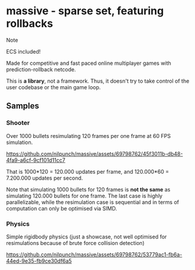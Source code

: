 # massive - sparse set, featuring rollbacks

> [!NOTE]
> ECS included!

Made for competitive and fast paced online multiplayer games with prediction-rollback netcode.

This is **a library**, not a framework. Thus, it doesn't try to take control of the user codebase or the main game loop.

## Samples

### Shooter

Over 1000 bullets resimulating 120 frames per one frame at 60 FPS simulation.

https://github.com/nilpunch/massive/assets/69798762/45f3011b-db48-4fa9-a6cf-9cf101d11cc7

That is 1000\*120 = 120.000 updates per frame, and 120.000\*60 = 7.200.000 updates per second.

Note that simulating 1000 bullets for 120 frames is **not the same** as simulating 120.000 bullets for one frame. The last case is highly parallelizable, while the resimulation case is sequential and in terms of computation can only be optimised via SIMD.

### Physics

Simple rigidbody physics (just a showcase, not well optimised for resimulations because of brute force collision detection)

https://github.com/nilpunch/massive/assets/69798762/53779ac1-fb6a-44ed-9e35-fb9ce30df6a5

